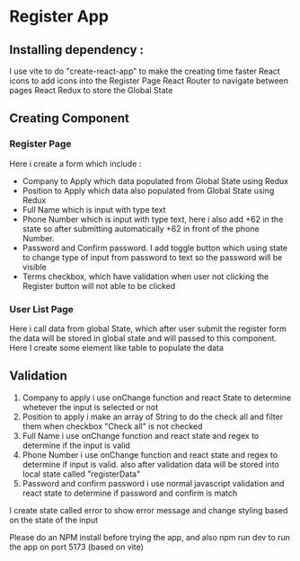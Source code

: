 # Register App

## Installing dependency :
I use vite to do "create-react-app" to make the creating time faster
React icons to add icons into the Register Page
React Router to navigate between pages
React Redux to store the Global State

## Creating Component
### Register Page 

Here i create a form which include : 
- Company to Apply which data populated from Global State using Redux
- Position to Apply which data also populated from Global State using Redux
- Full Name which is input with type text
- Phone Number which is input with type text, here i also add +62 in the state so after submitting automatically +62 in front of the phone Number. 
- Password and Confirm password. I add toggle button which using state to change type of input from 
password to text so the password will be visible
- Terms checkbox, which have validation when user not clicking the Register button will not able to be clicked

### User List Page
Here i call data from global State, which after user submit the register form the data will be stored in global state and will passed to this component. Here I create some element like table to populate the data 

## Validation
1. Company to apply i use onChange function and react State to determine whetever the input is selected or not
2. Position to apply i make an array of String to do the check all and filter them when checkbox "Check all" is not checked
3. Full Name i use onChange function and react state and regex to determine if the input is valid
4. Phone Number i use onChange function and react state and regex to determine if input is valid. also after validation data will be stored into local state called "registerData"
5. Password and confirm password i use normal javascript validation and react state to determine if password and confirm is match

I create state called error to show error message and change styling based on the state of the input


Please do an NPM install before trying the app, and also npm run dev to run the app on port 5173 (based on vite)
